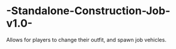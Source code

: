 # -Standalone-Construction-Job-v1.0-
Allows for players to change their outfit, and spawn job vehicles.
